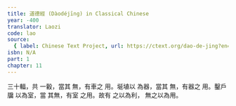 ```yaml
---
title: 道德經 (Dàodéjīng) in Classical Chinese
year: -400
translator: Laozi
code: lao
source:
  { label: Chinese Text Project, url: https://ctext.org/dao-de-jing?en=off }
isbn: N/A
part: 1
chapter: 11
---
```


三十輻，共
一轂，當其
無，有車之
用。埏埴以
為器，當其
無，有器之
用。鑿戶牖
以為室，當
其無，有室
之用。故有
之以為利，
無之以為用。
